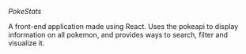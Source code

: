 _PokeStats_

A front-end application made using React. Uses the pokeapi to display information on all pokemon, and provides ways to search, filter and visualize it.


